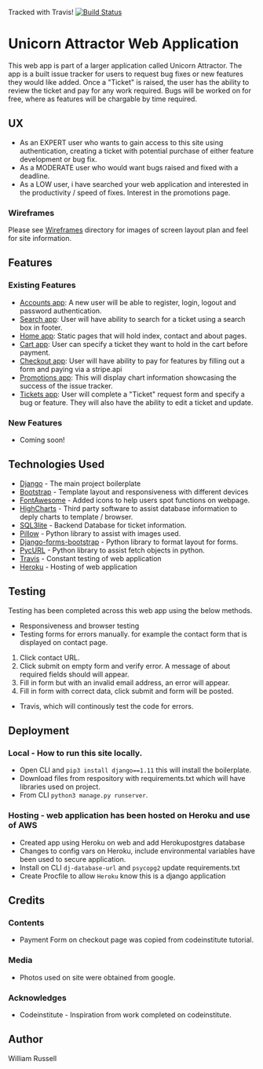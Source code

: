 Tracked with Travis! [![Build Status](https://travis-ci.org/Willgrussell/unicorn-attractor.svg?branch=master)](https://travis-ci.org/Willgrussell/unicorn-attractor)

# Unicorn Attractor Web Application
This web app is part of a larger application called Unicorn Attractor. The app is a built issue tracker for users to request bug fixes or new features they would like added.
Once a "Ticket" is raised, the user has the ability to review the ticket and pay for any work required. Bugs will be worked on for free, where as features will be chargable by time required.

## UX
- As an EXPERT user who wants to gain access to this site using authentication, creating a ticket with potential purchase of either feature development or bug fix.
- As a MODERATE user who would want bugs raised and fixed with a deadline.
- As a LOW user, i have searched your web application and interested in the productivity / speed of fixes. Interest in the promotions page.

### Wireframes
Please see [Wireframes](wireframes/) directory for images of screen layout plan and feel for site information. 

## Features
### Existing Features
- [Accounts app](accounts/): A new user will be able to register, login, logout and password authentication.
- [Search app](search/): User will have ability to search for a ticket using a search box in footer.
- [Home app](home/): Static pages that will hold index, contact and about pages.
- [Cart app](cart/): User can specify a ticket they want to hold in the cart before payment.
- [Checkout app](checkout/): User will have ability to pay for features by filling out a form and paying via a stripe.api
- [Promotions app](promotions/): This will display chart information showcasing the success of the issue tracker.
- [Tickets app](tickets/): User will complete a "Ticket" request form and specify a bug or feature. They will also have the ability to edit a ticket and update.

### New Features
- Coming soon!

## Technologies Used
* [Django](https://www.djangoproject.com) - The main project boilerplate
* [Bootstrap](http://getbootstrap.com) - Template layout and responsiveness with different devices
* [FontAwesome](https://fontawesome.com/?from=io) - Added icons to help users spot functions on webpage.
* [HighCharts](https://www.highcharts.com) - Third party software to assist database information to deply charts to template / browser.
* [SQL3lite](https://www.sqlite.org/index.html) - Backend Database for ticket information.
* [Pillow](https://pillow.readthedocs.io/en/5.3.x/) - Python library to assist with images used.
* [Django-forms-bootstrap]() - Python library to format layout for forms.
* [PycURL](http://pycurl.io) - Python library to assist fetch objects in python.
* [Travis](https://travis-ci.org) - Constant testing of web application
* [Heroku](https://www.heroku.com) - Hosting of web application

## Testing
Testing has been completed across this web app using the below methods.
- Responsiveness and browser testing
- Testing forms for errors manually. for example the contact form that is displayed on contact page.
1. Click contact URL.
2. Click submit on empty form and verify error. A message of about required fields should will appear.
3. Fill in form but with an invalid email address, an error will appear.
4. Fill in form with correct data, click submit and form will be posted.
- Travis, which will continously test the code for errors.

## Deployment
### Local - How to run this site locally.
- Open CLI and `pip3 install django==1.11` this will install the boilerplate.
- Download files from respository with requirements.txt which will have libraries used on project.
- From CLI `python3 manage.py runserver`.

### Hosting - web application has been hosted on **Heroku** and use of **AWS**
- Created app using Heroku on web and add Herokupostgres database
- Changes to config vars on Heroku, include environmental variables have been used to secure application.
- Install on CLI `dj-database-url` and `psycopg2` update requirements.txt
- Create Procfile to allow `Heroku` know this is a django application

## Credits
### Contents
* Payment Form on checkout page was copied from codeinstitute tutorial.

### Media
* Photos used on site were obtained from google.

### Acknowledges
* Codeinstitute - Inspiration from work completed on codeinstitute.

## Author
William Russell